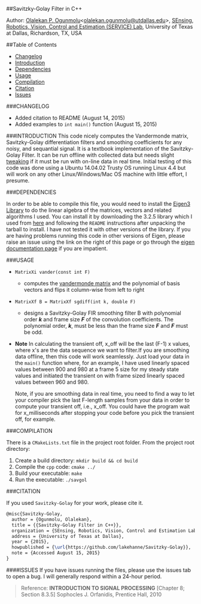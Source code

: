 ##Savitzky-Golay Filter in C++

Author: [Olalekan P. Ogunmolu](http://lakehanne.github.io)<<olalekan.ogunmolu@utdallas.edu>>, [SEnsing, Robotics, Vision, Control and Estimation (SERVICE) Lab](http://ecs.utdallas.edu/research/researchlabs/service-lab/), University of Texas at Dallas, Richardson, TX, USA

##Table of Contents
- [Changelog](#changelog)
- [Introduction](#introduction)
- [Dependencies](#dependencies)
- [Usage](#usage)
- [Compilation](#compilation-and-running-the-project)
- [Citation](#citation)
- [Issues](#issues)

###CHANGELOG
*	Added citation to README (August 14, 2015)
*   Added examples to `int main()` function (August 15, 2015)

###INTRODUCTION
This code nicely computes the Vandermonde matrix, Savitzky-Golay differentiation filters and smoothing coefficients for any noisy, and sequantial signal. It is a textbook implementation of the Savitzky-Golay Filter. It can be run offline with collected data but needs slight [tweaking](#usage) if it must be run with on-line data in real time. Initial testing of this code was done using a Ubuntu 14.04.02 Trusty OS running Linux 4.4 but will work on any other Linux/Windows/Mac OS machine with little effort, I presume.

###DEPENDENCIES

In order to be able to compile this file, you would need to install the [Eigen3 Library](http://eigen.tuxfamily.org/index.php?title=Main_Page) to do the linear algebra of the matrices, vectors and related algorithms I used. You can install it by downloading the 3.2.5 library which I used from [here](http://bitbucket.org/eigen/eigen/get/3.2.5.tar.gz) and following the `README` instructions after unpacking the tarball to install. I have not tested it with other versions of the library. If you are having problems running this code in other versions of Eigen, please raise an issue using the link on the right of this page or go through the [eigen documentation page](http://eigen.tuxfamily.org/dox/index.html) if you are impatient.

###USAGE

*  `MatrixXi vander(const int F)`
    	
    - computes the [vandermonde matrix](https://en.wikipedia.org/wiki/Vandermonde_matrix) and the polynomial of basis vectors and flips it column-wise from left to right

*   `MatrixXf B = MatrixXf sgdiff(int k, double F)`	
		
	- designs a Savitzky-Golay FIR smoothing filter B with polynomial order _**k**_ and frame size _**F**_ of the convolution coefficients.  The polynomial order, _**k**_, must be less than the frame size _**F**_ and _**F**_ must be odd. 


*	**Note**
	In calculating the transient off, x_off will be the last (F-1) x values, where x's are the data sequence we want to filter.If you are smoothing data offline, then this code will work seamlessly. Just load your data in the `main()` function where, for an example, I have used linearly spaced values between 900 and 980 at a frame 5 size for my steady state values and initiated the transient on with frame sized linearly spaced values between 960 and 980. 
	
	Note, if you are smoothing data in real time, you need to find a way to let your compiler pick the last F-length samples from your data in order to compute your transient off, i.e., x_off. You could have the program wait for x_milliseconds after stopping your code before you pick the transient off, for example.

###COMPILATION

There is a `CMakeLists.txt` file in the project root folder. From the project root directory:

1.	Create a build directory: `mkdir build && cd build`
2. 	Compile the `cpp` code: 	`cmake ../`
3.	Build your executable: `make`
4. 	Run the executable:	`./savgol`


###CITATION

If you used `Savitzky-Golay` for your work, please cite it.

```tex
@misc{Savitzky-Golay,
  author = {Ogunmolu, Olalekan},
  title = {{Savitzky-Golay Filter in C++}},
  organization = {SEnsing, Robotics, Vision, Control and Estimation Lab},
  address = {University of Texas at Dallas},
  year = {2015},
  howpublished = {\url{https://github.com/lakehanne/Savitzky-Golay}},
  note = {Accessed August 15, 2015}
}
```
####ISSUES
If you have issues running the files, please use the issues tab to open a bug. I will generally respond within a 24-hour period.
       
 >Reference: **INTRODUCTION TO SIGNAL PROCESSING** [Chapter 8; Section 8.3.5]
                Sophocles J. Orfanidis, Prentice Hall, 2010